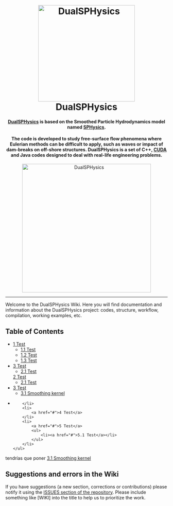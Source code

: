 <h1 align="center">
  <br>
  <a href="http://dual.sphysics.org/"><img src="http://design.sphysics.org/img/logo_dualsphysics.png" alt="DualSPHysics" width="300"></a>
  <br>
  DualSPHysics
  <br>
</h1>

<h4 align="center"><a href="https://http://www.dual.sphysics.org" target="_blank">DualSPHysics</a> is based on the Smoothed Particle Hydrodynamics model named <a href="https://http://www.sphysics.org" target="_blank">SPHysics</a>.</h4>

<h4 align="center">The code is developed to study free-surface flow phenomena where Eulerian methods can be difficult to apply, such as waves or impact of dam-breaks on off-shore structures. DualSPHysics is a set of C++, <a href="https://developer.nvidia.com/cuda-zone" target="_blank">CUDA</a> and Java codes designed to deal with real-life engineering problems.</h4>

<p align="center">
<img src="http://design.sphysics.org/img/dualsphysics_demonstration.gif" alt="DualSPHysics" width="400">
</p>
<hr>
Welcome to the DualSPHysics Wiki. Here you will find documentation and information about the DualSPHysics project: codes, structure, workflow, compilation, working examples, etc.


## Table of Contents
<div>
    <ul>
        <li>
            <a href="#">1 Test</a>
            <ul>
                <li><a href="#">1.1 Test</a></li>
                <li><a href="#">1.2 Test</a></li>
                <li><a href="#">1.3 Test</a></li>
            </ul>
        </li>
        <li>
            <a href="#">3 Test</a>
            <ul>
                <li><a href="#">2.1 Test</a></li>
            </ul>
            <a href="#">2 Test</a>
            <ul>
                <li><a href="#">2.1 Test</a></li>
            </ul>
        </li>
        <li>
            <a href="#">3 Test</a>
            <ul>
                <li><a href="../3.-SPH-formulation#31-smoothing-kernel">3.1 Smoothing kernel</a></li>
            </ul>
        </li>
        <li>


        </li>
        <li>
            <a href="#">4 Test</a>
        </li>
        <li>
            <a href="#">5 Test</a>
            <ul>
                <li><a href="#">5.1 Test</a></li>
            </ul>
        </li>
    </ul>
</div>
 tendrías que poner <a href="../3.-SPH-formulation#31-smoothing-kernel">3.1 Smoothing kernel</a>


## Suggestions and errors in the Wiki
If you have suggestions (a new section, corrections or contributions) please notify it using the [ISSUES section of the repository](https://github.com/DualSPHysics/DualSPHysics/issues). Please include something like [WIKI] into the title to help us to prioritize the work.
